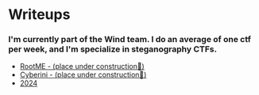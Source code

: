 # Writeups
### I'm currently part of the Wind team. I do an average of one ctf per week, and I'm specialize in steganography CTFs.
- [RootME - (place under construction🚧)](RootME)
- [Cyberini - (place under construction🚧)](CyberiniCTF)
- [2024](2024)



